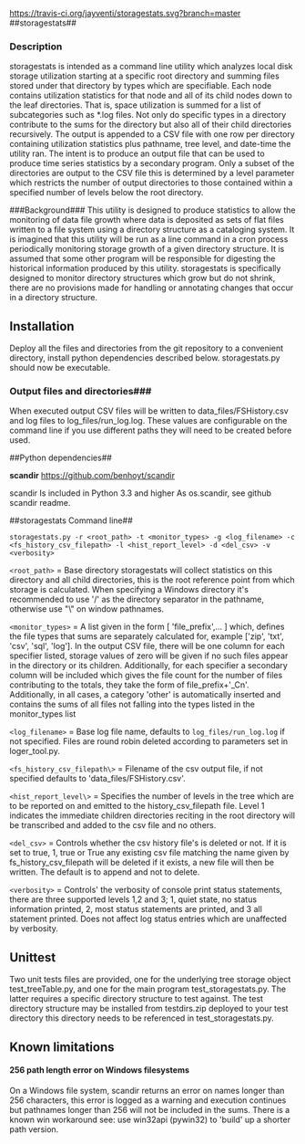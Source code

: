 https://travis-ci.org/jayventi/storagestats.svg?branch=master
##storagestats##

### Description ###
storagestats is intended as a command line utility which analyzes local disk storage utilization starting at a specific root directory and summing files stored under that directory by types which are specifiable. Each node contains utilization statistics for that node and all of its child nodes down to the leaf directories. That is, space utilization is summed for a list of subcategories such as *.log files. Not only do specific types in a directory contribute to the sums for the directory but also all of their child directories recursively. The output is appended to a CSV file with one row per directory containing utilization statistics plus pathname, tree level, and date-time the utility ran. The intent is to produce an output file that can be used to produce time series statistics by a secondary program. Only a subset of the directories are output to the CSV file this is determined by a level parameter which restricts the number of output directories to those contained within a specified number of levels below the root directory.

###Background###
This utility is designed to produce statistics to allow the monitoring of data file growth where data is deposited as sets of flat files written to a file system using a directory structure as a cataloging system. It is imagined that this utility will be run as a line command in a cron process periodically monitoring storage growth of a given directory structure. It is assumed that some other program will be responsible for digesting the historical information produced by this utility. storagestats is specifically designed to monitor directory structures which grow but do not shrink, there are no provisions made for handling or annotating changes that occur in a directory structure.

## Installation ##
Deploy all the files and directories from the git repository to a convenient directory, install python dependencies described below. storagestats.py should now be executable.

### Output files and directories###
When executed output CSV files will be written to data_files/FSHistory.csv and log files to log_files/run_log.log. These values are configurable on the command line if you use different paths they will need to be created before used.


##Python dependencies##

**scandir**
https://github.com/benhoyt/scandir

scandir Is included in Python 3.3 and higher
As os.scandir, see github scandir readme.


##storagestats Command line##



    storagestats.py -r <root_path> -t <monitor_types> -g <log_filename> -c <fs_history_csv_filepath> -l <hist_report_level> -d <del_csv> -v <verbosity>

 `<root_path>` = Base directory storagestats will collect statistics on this directory and all child directories, this is the root reference point from which storage is calculated. When specifying a Windows directory it's recommended to use  '/' as the directory separator in the pathname, otherwise use "\\" on window pathnames.
 
 `<monitor_types>` = A list given in the form [ 'file_prefix',... ] which, defines the file types that sums are separately calculated for, example ['zip', 'txt', 'csv', 'sql', 'log']. In the output CSV file, there will be one column for each specifier listed, storage values of zero will be given if no such files appear in the directory or its children. Additionally, for each specifier a secondary column will be included which gives the file count for the number of files contributing to the totals, they take the form of file_prefix+'_Cn'. Additionally, in all cases, a category 'other' is automatically inserted and contains the sums of all files not falling into the types listed in the monitor_types list

 `<log_filename>` =  Base log file name, defaults to `log_files/run_log.log` if not specified. Files are round robin deleted according to parameters set in loger_tool.py.

 `<fs_history_csv_filepath\>` = Filename of the csv output file, if not specified defaults to 'data_files/FSHistory.csv'.

 `<hist_report_level\>` = Specifies the number of levels in the tree which are to be reported on and emitted to the history_csv_filepath file. Level 1 indicates the immediate children directories reciting in the root directory will be transcribed and added to the csv file and no others.

 `<del_csv>` = Controls whether the csv history file's is deleted or not. If it is set to true, 1, true or True any existing csv file matching the name given by fs_history_csv_filepath will be deleted if it exists, a new file will then be written. The default is to append and not to delete.

 `<verbosity>` = Controls' the verbosity of console print status statements, there are three supported levels 1,2 and 3;  1, quiet state, no status information printed, 2,  most status statements are printed, and 3  all statement printed.  Does not affect log status entries which are unaffected by verbosity.

## Unittest ##
Two unit tests files are provided, one for the underlying tree storage object test_treeTable.py, and one for the main program test_storagestats.py. The latter requires a specific directory structure to test against. The test directory structure may be installed from testdirs.zip deployed to your test directory this directory needs to be referenced in test_storagestats.py.

## Known limitations ##

#### 256 path length error on Windows filesystems ####
On a Windows file system, scandir returns an error on names longer than 256 characters, this error is logged as a warning and execution continues but pathnames longer than 256 will not be included in the sums. There is a known win workaround see: use win32api (pywin32) to 'build' up a shorter path version.

